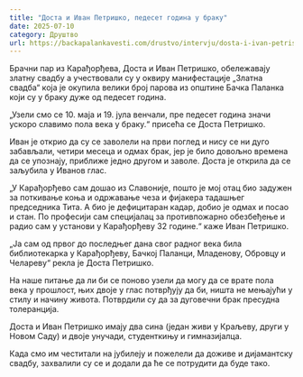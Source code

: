 ```yaml
---
title: "Доста и Иван Петришко, педесет година у браку"
date: 2025-07-10
category: Друштво
url: https://backapalankavesti.com/drustvo/intervju/dosta-i-ivan-petrisko-pedeset-godina-u-braku/
---
```


Брачни пар из Карађорђева, Доста и Иван Петришко, обележавају златну свадбу а учествовали су у оквиру манифестације „Златна свадба“ која је окупила велики број парова из општине Бачка Паланка који су у браку дуже од педесет година.

„Узели смо се 10. маја и 19. јула венчали, пре педесет година значи ускоро славимо пола века у браку.“ присећа се Доста Петришко.

Иван је открио да су се заволели на први поглед и нису се ни дуго забављали, четири месеца и одмах брак, јер је било довољно времена да се упознају, приближе једно другом и заволе. Доста је открила да се заљубила у Иванов глас.

„У Карађорђево сам дошао из Славоније, пошто је мој отац био задужен за поткивање коња и одржавање чеза и фијакера тадашњег председника Тита. А био је дефицитаран кадар, добио је одмах и посао и стан. По професији сам специјалац за противпожарно обезбеђење и радио сам у установи у Карађорђеву 32 године.“ каже Иван Петришко.

„Ја сам од првог до последњег дана свог радног века била библиотекарка у Карађорђеву, Бачкој Паланци, Младенову, Обровцу и Челареву“ рекла је Доста Петришко.

На наше питање да ли би се поново узели да могу да се врате пола века у прошлост, њих двоје у глас потврђују да би, ништа не мењајући у стилу и начину живота. Потврдили су да за дуговечни брак пресудна толеранција.

Доста и Иван Петришко имају два сина (један живи у Краљеву, други у Новом Саду) и двоје унучади, студенткињу и гимназијалца.

Када смо им честитали на јубилеју и пожелели да доживе и дијамантску свадбу, захвалили су се и додали да ће се потрудити да буде тако.
